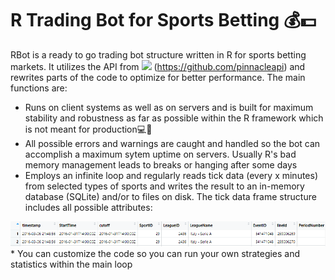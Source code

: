 # **R Trading Bot for Sports Betting** :moneybag::dollar:


RBot is a ready to go trading bot structure written in R for sports betting markets. It utilizes the API from <img src='https://www.pinnacle.com/static/media/logo-on-dark.94bbcdf8.svg'/> (https://github.com/pinnacleapi)
and rewrites parts of the code to optimize for better performance.
The main functions are:
* Runs on client systems as well as on servers and is built for maximum stability and robustness as far as possible within the R framework which is not meant for production:computer::rofl:
* All possible errors and warnings are caught and handled so the bot can accomplish a maximum sytem uptime on servers. Usually R's bad memory management leads to breaks or hanging after some days
* Employs an infinite loop and regularly reads tick data (every x minutes) from selected types of sports and writes the result to an in-memory database (SQLite) and/or to files on disk. The tick data frame structure includes all possible attributes:
<img src='figures/ticksDF.png'/>
* You can customize the code so you can run your own strategies and statistics within the main loop

